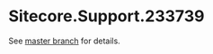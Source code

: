 # Sitecore.Support.233739

See [master branch](https://github.com/sitecoresupport/Sitecore.Support.233739) for details.